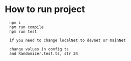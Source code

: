 # How to run project

```
  npm i
  npm run compile
  npm run test
  
  if you need to change localNet to devnet or mainNet
  
  change values in config.ts
  and Randomizer.test.ts, str 24
```
